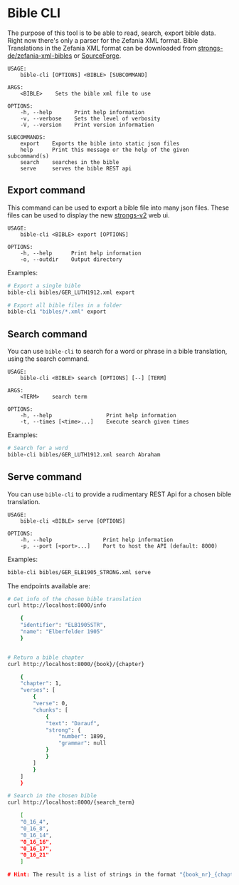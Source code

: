 # Bible CLI

The purpose of this tool is to be able to read, search, export bible data. Right
now there's only a parser for the Zefania XML format. Bible Translations
in the Zefania XML format can be downloaded from
[strongs-de/zefania-xml-bibles](https://github.com/strongs-de/zefania-xml-bibles)
or [SourceForge](https://sourceforge.net/projects/zefania-sharp/files/Bibles/).

```
USAGE:
    bible-cli [OPTIONS] <BIBLE> [SUBCOMMAND]

ARGS:
    <BIBLE>    Sets the bible xml file to use

OPTIONS:
    -h, --help       Print help information
    -v, --verbose    Sets the level of verbosity
    -V, --version    Print version information

SUBCOMMANDS:
    export    Exports the bible into static json files
    help      Print this message or the help of the given subcommand(s)
    search    searches in the bible
    serve     serves the bible REST api
```

## Export command
This command can be used to export a bible file into many json files. These files
can be used to display the new [strongs-v2](https://github.com/strongs-de/strongs-v2)
web ui.

```
USAGE:
    bible-cli <BIBLE> export [OPTIONS]

OPTIONS:
    -h, --help      Print help information
    -o, --outdir    Output directory
```

Examples:

```bash
# Export a single bible
bible-cli bibles/GER_LUTH1912.xml export

# Export all bible files in a folder
bible-cli "bibles/*.xml" export
```

## Search command

You can use `bible-cli` to search for a word or phrase in a bible translation, using the search command.

```
USAGE:
    bible-cli <BIBLE> search [OPTIONS] [--] [TERM]

ARGS:
    <TERM>    search term

OPTIONS:
    -h, --help                 Print help information
    -t, --times [<time>...]    Execute search given times
```

Examples:

```bash
# Search for a word
bible-cli bibles/GER_LUTH1912.xml search Abraham
```

## Serve command
You can use `bible-cli` to provide a rudimentary REST Api for a chosen bible translation.

```
USAGE:
    bible-cli <BIBLE> serve [OPTIONS]

OPTIONS:
    -h, --help                Print help information
    -p, --port [<port>...]    Port to host the API (default: 8000)
```

Examples:

```bash
bible-cli bibles/GER_ELB1905_STRONG.xml serve
```

The endpoints available are:

```bash
# Get info of the chosen bible translation
curl http://localhost:8000/info

    {
    "identifier": "ELB1905STR",
    "name": "Elberfelder 1905"
    }


# Return a bible chapter
curl http://localhost:8000/{book}/{chapter}

    {
    "chapter": 1,
    "verses": [
        {
        "verse": 0,
        "chunks": [
            {
            "text": "Darauf",
            "strong": {
                "number": 1899,
                "grammar": null
            }
            }
        ]
        }
    ]
    }

# Search in the chosen bible
curl http://localhost:8000/{search_term}

    [
    "0_16_4",
    "0_16_8",
    "0_16_14",
    "0_16_16",
    "0_16_17",
    "0_16_21"
    ]

# Hint: The result is a list of strings in the format "{book_nr}_{chapter_nr}_{verse_nr}"
```
